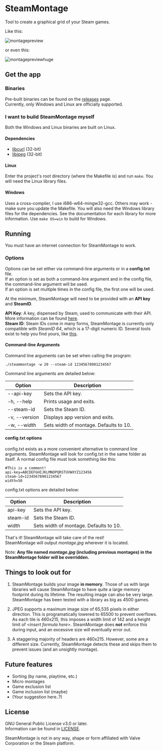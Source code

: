 # SteamMontage

Tool to create a graphical grid of your Steam games.

Like this:

![montagepreview](https://user-images.githubusercontent.com/18356494/211707819-df77199c-b302-4629-9b7e-716a249f0f4c.jpg)

or even this:

![montagepreviewhuge](https://user-images.githubusercontent.com/18356494/211707910-5241a3cc-fb84-4bdd-af7e-0ecfb83ba839.jpg)

## Get the app

### Binaries

Pre-built binaries can be found on the [releases](https://github.com/grizzlybearington/steam-montage/releases) page.  
Currently, only Windows and Linux are officially supported.

### I want to build SteamMontage myself

Both the Windows and Linux binaries are built on Linux.

#### Dependencies

* [libcurl](https://curl.se/libcurl/libcurl) (32-bit)
* [libjpeg](https://libjpeg-turbo.org) (32-bit)

#### Linux

Enter the project's root directory (where the Makefile is) and run `make`. You will need the Linux library files.

#### Windows

Uses a cross-compiler, I use i686-w64-mingw32-gcc. Others may work - make sure you update the Makefile. You will also need the Windows library files for the dependencies. See the documentation for each library for more information. Use `make OS=win` to build for Windows.

## Running

You must have an internet connection for SteamMontage to work.

### Options

Options can be set either via command-line arguments or in a **config.txt** file.  
If an option is set as both a command-line argument and in the config file, the command-line argument will be used.  
If an option is set multiple times in the config file, the first one will be used.

At the minimum, SteamMontage will need to be provided with an **API key** and **SteamID**.

**API Key**: A key, dispensed by Steam, used to communicate with their API. More information can be found [here](https://steamcommunity.com/dev/apikey).  
**Steam ID**: Steam IDs come in many forms, SteamMontage is currently only compatible with _SteamID 64_, which is a 17-digit numeric ID. Several tools exist to help you find yours, like [this](https://www.steamidfinder.com/).

#### Command-line Arguments

Command line arguments can be set when calling the program:

```shell
./steammontage -w 20 --steam-id 12345678901234567
```

Command line arguments are detailed below:

| Option      | Description                           |
|-------------|---------------------------------------|
|--api-key    | Sets the API key.                     |
|-h, --help   | Prints usage and exits.               |
|--steam-id   | Sets the Steam ID.                    |
|-v, --version| Displays app version and exits.       |
|-w, --width  | Sets width of montage. Defaults to 10.|

#### config.txt options

config.txt exists as a more convenient alternative to command line arguments. SteamMontage will look for config.txt in the same folder as itself. A normal config file must look something like this:

```properties
#This is a comment!
api-key=ABCDEFGHIJKLMNOPQRSTUVWXYZ123456
steam-id=12345678901234567
width=50
```

config.txt options are detailed below:

| Option        | Description                           |
|---------------|---------------------------------------|
| api-key       | Sets the API key.                     |
| steam-id      | Sets the Steam ID.                    |
| width         | Sets width of montage. Defaults to 10.|

That's it! SteamMontage will take care of the rest!  
SteamMontage will output _montage.jpg_ wherever it is located.

Note: **Any file named _montage.jpg_ (including previous montages) in the SteamMontage folder will be overridden.**

## Things to look out for

1. SteamMontage builds your image **in memory**. Those of us with large libraries will cause SteamMontage to have quite a large memory footprint during its lifetime. The resulting image can also be very large. SteamMontage has been tested with a library as big as 4500 games.

2. JPEG supports a maximum image size of 65,535 pixels in either direction. This is programatically lowered to 65500 to prevent overflows. As each tile is 460x215, this imposes a width limit of 142 and a height limit of <_insert formula here_>. SteamMontage does **not** enforce this during input, and an excessive size will eventually error out.

3. A staggering majority of headers are 460x215. However, some are a different size. Currently, SteamMontage detects these and skips them to prevent issues (and an unsightly montage).

## Future features

* Sorting (by name, playtime, etc.)
* Micro montages
* Game exclusion list
* Game inclusion list (maybe)
* (Your suggestion here..?)

## License

GNU General Public License v3.0 or later.  
Information can be found in [LICENSE](https://github.com/grizzlybearington/steam-montage/blob/main/LICENSE).

SteamMontage is not in any way, shape or form affiliated with Valve Corporation or the Steam platform.
